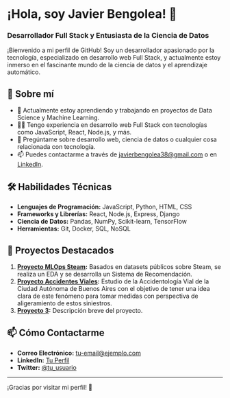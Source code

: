 # ¡Hola, soy Javier Bengolea! 👋

### Desarrollador Full Stack y Entusiasta de la Ciencia de Datos

¡Bienvenido a mi perfil de GitHub! Soy un desarrollador apasionado por la tecnología, especializado en desarrollo web Full Stack, y actualmente estoy inmerso en el fascinante mundo de la ciencia de datos y el aprendizaje automático.

## 🚀 Sobre mí

- 🌱 Actualmente estoy aprendiendo y trabajando en proyectos de Data Science y Machine Learning.
- 👨‍💻 Tengo experiencia en desarrollo web Full Stack con tecnologías como JavaScript, React, Node.js, y más.
- 💬 Pregúntame sobre desarrollo web, ciencia de datos o cualquier cosa relacionada con tecnología.
- 📫 Puedes contactarme a través de [javierbengolea38@gmail.com](mailto:javierbengolea38@gmail.com) o en [LinkedIn](https://www.linkedin.com/in/javier-bengolea).

## 🛠 Habilidades Técnicas

- **Lenguajes de Programación:** JavaScript, Python, HTML, CSS
- **Frameworks y Librerías:** React, Node.js, Express, Django
- **Ciencia de Datos:** Pandas, NumPy, Scikit-learn, TensorFlow
- **Herramientas:** Git, Docker, SQL, NoSQL

## 🌟 Proyectos Destacados

1. **[Proyecto MLOps Steam](https://github.com/javierbengolea/PI_ML_OPS/):** Basados en datasets públicos sobre Steam, se realiza un EDA y se desarrolla un Sistema de Recomendación.
2. **[Proyecto Accidentes Viales](https://github.com/javierbengolea/proyecto-accidentes-viales):** Estudio de la Accidentología Vial de la Ciudad Autónoma de Buenos Aires con el objetivo de tener una idea clara de este fenómeno para tomar medidas con perspectiva de aligeramiento de estos siniestros.
3. **[Proyecto 3](https://github.com/tu-usuario/proyecto-3):** Descripción breve del proyecto.

## 📫 Cómo Contactarme

- **Correo Electrónico:** [tu-email@ejemplo.com](mailto:tu-email@ejemplo.com)
- **LinkedIn:** [Tu Perfil](https://www.linkedin.com/in/tu-usuario)
- **Twitter:** [@tu_usuario](https://twitter.com/tu_usuario)

---

¡Gracias por visitar mi perfil! 🚀

